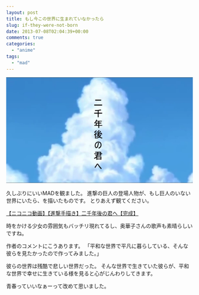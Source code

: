 ```yaml
---
layout: post
title: もし今この世界に生まれていなかったら
slug: if-they-were-not-born
date: 2013-07-08T02:04:39+00:00
comments: true
categories:
  - "anime"
tags:
  - "mad"
---
```


<img src="/images/2013/07/tokikake.png" class="image">

久しぶりにいいMADを観ました。
進撃の巨人の登場人物が、もし巨人のいない世界にいたら、を描いたものです。
とりあえず観てください。

<script type="text/javascript" src="http://ext.nicovideo.jp/thumb_watch/sm21262842?w=490&h=307"></script><noscript><a href="http://www.nicovideo.jp/watch/sm21262842">【ニコニコ動画】【進撃手描き】二千年後の君へ【完成】</a></noscript>

時をかける少女の雰囲気もバッチリ現れてるし、奥華子さんの歌声も素晴らしいですね。

作者のコメントにこうあります。
「平和な世界で平凡に暮らしている、そんな彼らを見たかったので作ってみました。」

彼らの世界は残酷で悲しい世界だった。
そんな世界で生きていた彼らが、平和な世界で幸せに生きている様を見ると心がじんわりしてきます。

青春っていいなぁーって改めて思いました。
